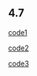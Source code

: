 ## 4.7
[code1](https://genshin.hoyoverse.com/en/gift?code=US2VLGSXCAT9)


[code2](https://genshin.hoyoverse.com/en/gift?code=6A2ULZTFVBCV)


[code3](https://genshin.hoyoverse.com/en/gift?code=BS3DLYAFVAUH)
